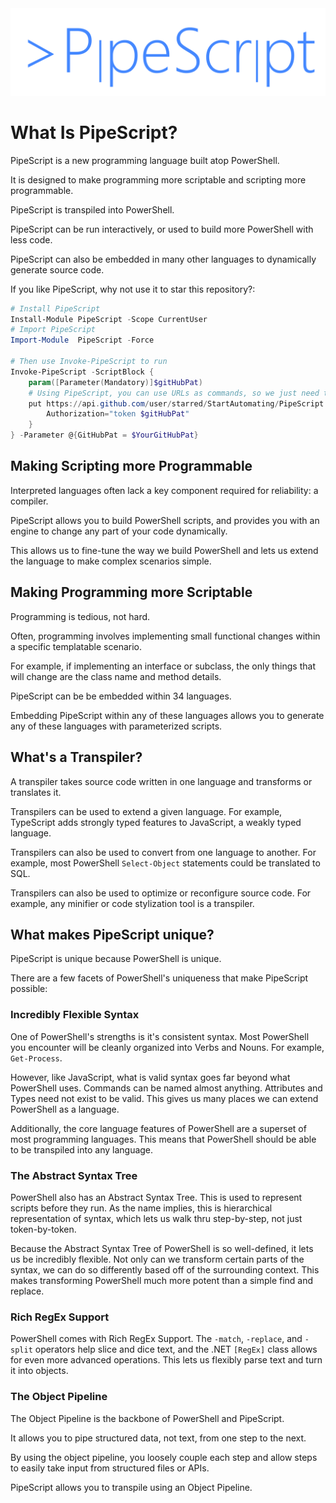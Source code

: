 <div align='center'>
<img src='Assets/PipeScript.svg' />
</div>

# What Is PipeScript?

PipeScript is a new programming language built atop PowerShell.

It is designed to make programming more scriptable and scripting more programmable.

PipeScript is transpiled into PowerShell.

PipeScript can be run interactively, or used to build more PowerShell with less code.

PipeScript can also be embedded in many other languages to dynamically generate source code.

If you like PipeScript, why not use it to star this repository?:

~~~PowerShell
# Install PipeScript
Install-Module PipeScript -Scope CurrentUser
# Import PipeScript
Import-Module  PipeScript -Force

# Then use Invoke-PipeScript to run
Invoke-PipeScript -ScriptBlock {    
    param([Parameter(Mandatory)]$gitHubPat)
    # Using PipeScript, you can use URLs as commands, so we just need to call the REST api
    put https://api.github.com/user/starred/StartAutomating/PipeScript -Headers @{
        Authorization="token $gitHubPat"
    }
} -Parameter @{GitHubPat = $YourGitHubPat}
~~~ 

## Making Scripting more Programmable

Interpreted languages often lack a key component required for reliability:  a compiler.

PipeScript allows you to build PowerShell scripts, and provides you with an engine to change any part of your code dynamically.

This allows us to fine-tune the way we build PowerShell and lets us extend the language to make complex scenarios simple.

## Making Programming more Scriptable

Programming is tedious, not hard.

Often, programming involves implementing small functional changes within a specific templatable scenario.

For example, if implementing an interface or subclass, the only things that will change are the class name and method details.

PipeScript can be be embedded within 34 languages.

Embedding PipeScript within any of these languages allows you to generate any of these languages with parameterized scripts.

## What's a Transpiler?

A transpiler takes source code written in one language and transforms or translates it.

Transpilers can be used to extend a given language.
For example, TypeScript adds strongly typed features to JavaScript, a weakly typed language.

Transpilers can also be used to convert from one language to another.
For example, most PowerShell ```Select-Object``` statements could be translated to SQL.

Transpilers can also be used to optimize or reconfigure source code.
For example, any minifier or code stylization tool is a transpiler. 

## What makes PipeScript unique?

PipeScript is unique because PowerShell is unique.

There are a few facets of PowerShell's uniqueness that make PipeScript possible:

### Incredibly Flexible Syntax

One of PowerShell's strengths is it's consistent syntax.  Most PowerShell you encounter will be cleanly organized into Verbs and Nouns.
For example, ```Get-Process```.

However, like JavaScript, what is valid syntax goes far beyond what PowerShell uses.  Commands can be named almost anything.  Attributes and Types need not exist to be valid.  This gives us many places we can extend PowerShell as a language.

Additionally, the core language features of PowerShell are a superset of most programming languages.  This means that PowerShell should be able to be transpiled into any language.

### The Abstract Syntax Tree

PowerShell also has an Abstract Syntax Tree.  This is used to represent scripts before they run.  As the name implies, this is hierarchical representation of syntax, which lets us walk thru step-by-step, not just token-by-token.

Because the Abstract Syntax Tree of PowerShell is so well-defined, it lets us be incredibly flexible.  Not only can we transform certain parts of the syntax, we can do so differently based off of the surrounding context.  This makes transforming PowerShell much more potent than a simple find and replace.

### Rich RegEx Support

PowerShell comes with Rich RegEx Support.
The ```-match```, ```-replace```, and ```-split``` operators help slice and dice text, and the .NET ```[RegEx]``` class allows for even more advanced operations.  This lets us flexibly parse text and turn it into objects.

### The Object Pipeline

The Object Pipeline is the backbone of PowerShell and PipeScript.

It allows you to pipe structured data, not text, from one step to the next.

By using the object pipeline, you loosely couple each step and allow steps to easily take input from structured files or APIs.

PipeScript allows you to transpile using an Object Pipeline.
